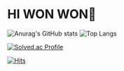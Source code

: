 # HI WON WON🧐

![Anurag's GitHub stats](https://github-readme-stats.vercel.app/api?username=hiwonwon&show_icons=true&theme=tokyonight)
![Top Langs](https://github-readme-stats.vercel.app/api/top-langs/?username=hiwonwon&layout=compact)



[![Solved.ac Profile](http://mazassumnida.wtf/api/v2/generate_badge?boj=hyewon9913)](https://solved.ac/hyewon9913/)

[![Hits](https://hits.seeyoufarm.com/api/count/incr/badge.svg?url=https%3A%2F%2Fgithub.com%2Fhiwonwon&count_bg=%239AD1F0&title_bg=%23555555&icon=&icon_color=%23E0B6B6&title=hits&edge_flat=false)](https://hits.seeyoufarm.com)


